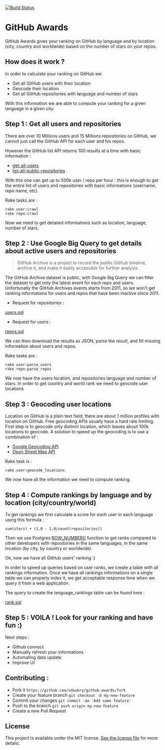 [![Build Status](https://semaphoreci.com/api/v1/projects/aa2cd6ce-b19d-43bc-9db1-f1c3c2756be9/389922/badge.svg)](https://semaphoreci.com/vdaubry/github-awards)      

# GitHub Awards

GitHub Awards gives your ranking on GitHub by language and by location (city, country and worldwide) based on the number of stars on your repos.


## How does it work ?

In order to calculate your ranking on GitHub we:
- Get all GitHub users with their location
- Geocode their location
- Get all GitHub repositories with language and number of stars 

With this information we are able to compute your ranking for a given language in a given city.

## Step 1 : Get all users and repositories

There are over 10 Millions users and 15 Millions repositories on GitHub, we cannot just call the GitHub API for each user and his repos.

However the GitHub list API returns 100 results at a time with basic information :
- [get-all-users](https://developer.github.com/v3/users/#get-all-users)
- [list-all-public-repositories](https://developer.github.com/v3/repos/#list-all-public-repositories)

With this one can get up to 500k user / repo per hour : this is enough to get the entire list of users and repositories with basic informations (username, repo name, etc).

Rake tasks are :

    rake user:crawl
    rake repo:crawl

Now we need to get detailed informations such as location, language, number of stars.


## Step 2 : Use Google Big Query to get details about active users and repositories 

> GitHub Archive is a project to record the public GitHub timeline, archive it, and make it easily accessible for further analysis.

The GitHub Archive dataset is public, with Google Big Query we can filter the dataset to get only the latest event for each repo and users. Unfortunatly the GitHub Archives events starts from 2011, so we won't get ranking informations for users and repos that have been inactive since 2011.

- Request for repositories :

[users.sql](https://github.com/vdaubry/github-awards-api/blob/master/sql/GoogleBigQuery/users.sql)

- Request for users :

[repos.sql](https://github.com/vdaubry/github-awards-api/blob/master/sql/GoogleBigQuery/repos.sql)

We can then download the results as JSON, parse the result, and fill missing information about users and repos.

Rake tasks are :

    rake user:parse_users
    rake repo:parse_repos

We now have the users location, and repositories language and number of stars. In order to get country and world rank we need to geocode user locations


## Step 3 : Geocoding user locations

Location on GitHub is a plain text field, there are about 1 million profiles with location on GitHub. Free geocoding APIs usually have a hard rate limiting. First step is to geocode only distinct location, which leaves about 100k locations to geocode.
A solution to speed up the geocoding is to use a combination of :

- [Google Geocoding API](https://developers.google.com/maps/documentation/geocoding/)
- [Open Street Map API](http://wiki.openstreetmap.org/wiki/Nominatim)

Rake task is :

    rake user:geocode_locations

We now have all the information we need to compute ranking.

## Step 4 : Compute rankings by language and by location (city/country/world)

To get rankings we first calculate a score for each user in each language using this formula :

    sum(stars) + (1.0 - 1.0/count(repositories))

Then we use Postgres [ROW_NUMBER()](http://www.postgresql.org/docs/9.4/static/functions-window.html) function to get ranks compared to other developers with repositories in the same languages, in the same location (by city, by country or worldwide).

Ok, now we have all GitHub users' ranking :)

In order to speed up queries based on user ranks, we create a table with all rankings information. Once we have all rankings informations on a single table we can properly index it, we get acceptable response time when we query it from a web application.

The query to create the language_rankings table can be found here :

[rank.sql](https://github.com/vdaubry/github-awards-api/blob/master/sql/rank.sql)


## Step 5 : VOILA ! Look for your ranking and have fun :)


Next steps :

- Github connect
- Manually refresh your informations
- Automating data update
- Improve UI


## Contributing :

* Fork it `https://github.com/vdaubry/github-awards/fork`
* Create your feature branch `git checkout -b my-new-feature`
* Commit your changes `git commit -am 'Add some feature'`
* Push to the branch `git push origin my-new-feature`
* Create a new Pull Request

## License 

This project is available under the MIT license. [See the license file](LICENSE.md) for more details.
